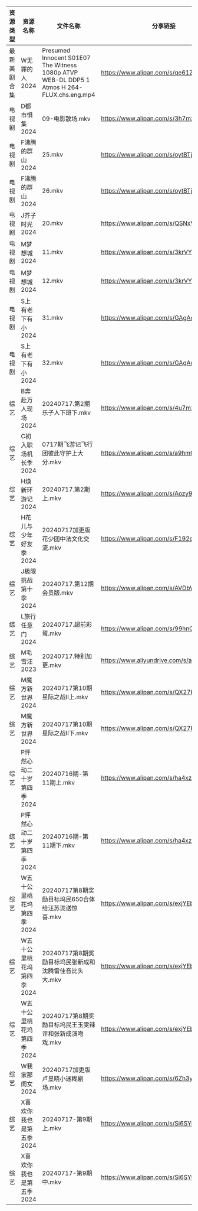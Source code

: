 | 资源类型   | 资源名称            | 文件名称                                                                                       | 分享链接                                      | 更新时间                |
| ------ | --------------- | ------------------------------------------------------------------------------------------ | ----------------------------------------- | ------------------- |
| 最新美剧合集 | W无罪的人2024       | Presumed Innocent S01E07 The Witness 1080p ATVP WEB-DL DDP5 1 Atmos H 264-FLUX.chs.eng.mp4 | https://www.alipan.com/s/qe61ZxAArpR      | 2024-07-17 12:06:43 |
| 电视剧    | D都市惧集2024       | 09-电影散场.mkv                                                                                | https://www.alipan.com/s/3h7mz7XVT7D      | 2024-07-17 12:05:23 |
| 电视剧    | F沸腾的群山2024      | 25.mkv                                                                                     | https://www.alipan.com/s/oytBTjjyRmF      | 2024-07-17 12:05:27 |
| 电视剧    | F沸腾的群山2024      | 26.mkv                                                                                     | https://www.alipan.com/s/oytBTjjyRmF      | 2024-07-17 12:05:26 |
| 电视剧    | J芥子时光2024       | 20.mkv                                                                                     | https://www.alipan.com/s/QSNxVcHJ6jZ      | 2024-07-17 14:05:48 |
| 电视剧    | M梦想城2024        | 11.mkv                                                                                     | https://www.alipan.com/s/3krVYvJuSK6      | 2024-07-17 00:05:47 |
| 电视剧    | M梦想城2024        | 12.mkv                                                                                     | https://www.alipan.com/s/3krVYvJuSK6      | 2024-07-17 00:05:47 |
| 电视剧    | S上有老下有小2024     | 31.mkv                                                                                     | https://www.alipan.com/s/GAgAoekUHew      | 2024-07-17 00:06:02 |
| 电视剧    | S上有老下有小2024     | 32.mkv                                                                                     | https://www.alipan.com/s/GAgAoekUHew      | 2024-07-17 00:06:02 |
| 综艺     | B奔赴万人现场2024     | 20240717.第2期乐子人下班下.mkv                                                                     | https://www.alipan.com/s/4u7m3VMcqux      | 2024-07-17 14:07:17 |
| 综艺     | C初入职场机长季2024    | 0717期飞游记飞行团彼此守护上大分.mkv                                                                     | https://www.alipan.com/s/a9hmC3o2B18      | 2024-07-17 14:07:36 |
| 综艺     | H焕新环游记2024      | 20240717.第2期上.mkv                                                                          | https://www.alipan.com/s/Aozy9GBZZwu      | 2024-07-17 14:07:46 |
| 综艺     | H花儿与少年好友季2024   | 20240717加更版花少团中法文化交流.mkv                                                                   | https://www.alipan.com/s/F192eKH9dMy      | 2024-07-17 14:07:49 |
| 综艺     | J极限挑战第十季2024    | 20240717.第12期会员版.mkv                                                                       | https://www.alipan.com/s/AVDbVKDwyT9      | 2024-07-17 14:07:51 |
| 综艺     | L旅行任意门2024      | 20240717.超前彩蛋.mkv                                                                          | https://www.alipan.com/s/99hnQkWKkeJ      | 2024-07-17 14:08:02 |
| 综艺     | M毛雪汪2023        | 20240717.特别加更.mkv                                                                          | https://www.aliyundrive.com/s/asPqfgPRqAg | 2024-07-17 14:08:05 |
| 综艺     | M魔方新世界2024      | 20240717第10期星际之战Ⅱ上.mkv                                                                     | https://www.alipan.com/s/QX27Hz4Mb8P      | 2024-07-17 14:08:10 |
| 综艺     | M魔方新世界2024      | 20240717第10期星际之战Ⅱ下.mkv                                                                     | https://www.alipan.com/s/QX27Hz4Mb8P      | 2024-07-17 14:08:10 |
| 综艺     | P怦然心动二十岁第四季2024 | 20240716期-第11期上.mkv                                                                        | https://www.alipan.com/s/ha4xzKnmVsm      | 2024-07-17 14:08:23 |
| 综艺     | P怦然心动二十岁第四季2024 | 20240716期-第11期下.mkv                                                                        | https://www.alipan.com/s/ha4xzKnmVsm      | 2024-07-17 14:08:23 |
| 综艺     | W五十公里桃花坞第四季2024 | 20240717第8期奖励目标坞民650合体给汪苏泷送惊喜.mkv                                                          | https://www.alipan.com/s/exjYEbxNRBJ      | 2024-07-17 14:08:49 |
| 综艺     | W五十公里桃花坞第四季2024 | 20240717第8期奖励目标坞民张新成和沈腾雷佳音比头大.mkv                                                          | https://www.alipan.com/s/exjYEbxNRBJ      | 2024-07-17 14:08:49 |
| 综艺     | W五十公里桃花坞第四季2024 | 20240717第8期奖励目标坞民王玉雯辣评和张新成演吻戏.mkv                                                          | https://www.alipan.com/s/exjYEbxNRBJ      | 2024-07-17 14:08:49 |
| 综艺     | W我家那闺女2024      | 20240717加更版卢昱晓小迷糊剧场.mkv                                                                    | https://www.alipan.com/s/6Zh3yAep1kC      | 2024-07-17 14:08:52 |
| 综艺     | X喜欢你我也是第五季2024  | 20240717-第9期上.mkv                                                                          | https://www.alipan.com/s/Si6SYux7pfw      | 2024-07-17 14:08:58 |
| 综艺     | X喜欢你我也是第五季2024  | 20240717-第9期中.mkv                                                                          | https://www.alipan.com/s/Si6SYux7pfw      | 2024-07-17 14:08:57 |
